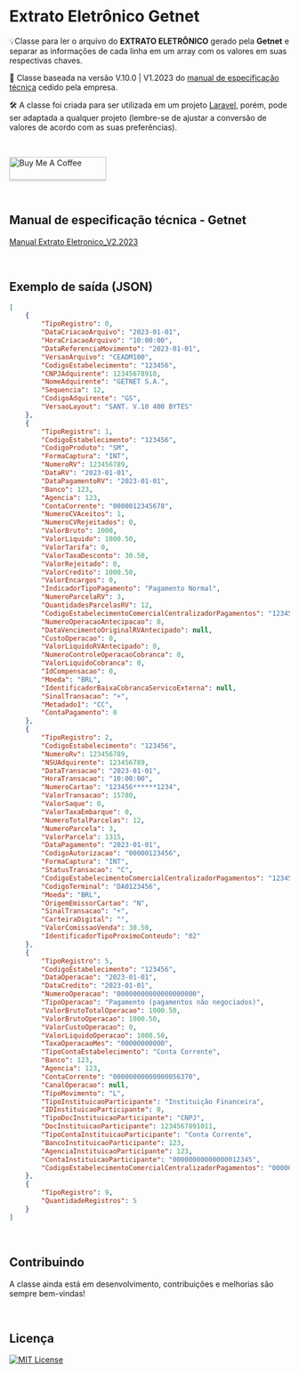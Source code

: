 
# Extrato Eletrônico Getnet
  
💡Classe para ler o arquivo do **EXTRATO ELETRÔNICO** gerado pela **Getnet** e separar as informações de cada linha em um array com os valores em suas respectivas chaves.
  

🛟 Classe baseada na versão V.10.0 | V1.2023 do [manual de especificação técnica](https://github.com/mastria/extrato-eletronico-getnet/blob/main/manual/Manual%20Extrato%20Eletronico_V2.2023.pdf) cedido pela empresa.
  

🛠️ A classe foi criada para ser utilizada em um projeto [Laravel](https://laravel.com/), porém, pode ser adaptada a qualquer projeto (lembre-se de ajustar a conversão de valores de acordo com as suas preferências). 
  
<br>
  
<a href="https://www.buymeacoffee.com/mastria" target="_blank"><img src="https://www.buymeacoffee.com/assets/img/custom_images/orange_img.png" alt="Buy Me A Coffee" style="height: 41px !important;width: 174px !important;box-shadow: 0px 3px 2px 0px rgba(190, 190, 190, 0.5) !important;-webkit-box-shadow: 0px 3px 2px 0px rgba(190, 190, 190, 0.5) !important;" ></a>
  
<br>
  
## Manual de especificação técnica - Getnet

[Manual Extrato Eletronico_V2.2023](https://github.com/mastria/extrato-eletronico-getnet/blob/main/manual/Manual%20Extrato%20Eletronico_V2.2023.pdf)
  
<br>
  
## Exemplo de saída (JSON)

```json
[
    {
        "TipoRegistro": 0,
        "DataCriacaoArquivo": "2023-01-01",
        "HoraCriacaoArquivo": "10:00:00",
        "DataReferenciaMovimento": "2023-01-01",
        "VersaoArquivo": "CEADM100",
        "CodigoEstabelecimento": "123456",
        "CNPJAdquirente": 12345678910,
        "NomeAdquirente": "GETNET S.A.",
        "Sequencia": 12,
        "CodigoAdquirente": "GS",
        "VersaoLayout": "SANT. V.10 400 BYTES"
    },
    {
        "TipoRegistro": 1,
        "CodigoEstabelecimento": "123456",
        "CodigoProduto": "SM",
        "FormaCaptura": "INT",
        "NumeroRV": 123456789,
        "DataRV": "2023-01-01",
        "DataPagamentoRV": "2023-01-01",
        "Banco": 123,
        "Agencia": 123,
        "ContaCorrente": "0000012345678",
        "NumeroCVAceitos": 1,
        "NumeroCVRejeitados": 0,
        "ValorBruto": 1000,
        "ValorLiquido": 1000.50,
        "ValorTarifa": 0,
        "ValorTaxaDesconto": 30.50,
        "ValorRejeitado": 0,
        "ValorCredito": 1000.50,
        "ValorEncargos": 0,
        "IndicadorTipoPagamento": "Pagamento Normal",
        "NumeroParcelaRV": 3,
        "QuantidadesParcelasRV": 12,
        "CodigoEstabelecimentoComercialCentralizadorPagamentos": "123456",
        "NumeroOperacaoAntecipacao": 0,
        "DataVencimentoOriginalRVAntecipado": null,
        "CustoOperacao": 0,
        "ValorLiquidoRVAntecipado": 0,
        "NumeroControleOperacaoCobranca": 0,
        "ValorLiquidoCobranca": 0,
        "IdCompensacao": 0,
        "Moeda": "BRL",
        "IdentificadorBaixaCobrancaServicoExterna": null,
        "SinalTransacao": "+",
        "Metadado1": "CC",
        "ContaPagamento": 0
    },
    {
        "TipoRegistro": 2,
        "CodigoEstabelecimento": "123456",
        "NumeroRv": 123456789,
        "NSUAdquirente": 123456789,
        "DataTransacao": "2023-01-01",
        "HoraTransacao": "10:00:00",
        "NumeroCartao": "123456******1234",
        "ValorTransacao": 15780,
        "ValorSaque": 0,
        "ValorTaxaEmbarque": 0,
        "NumeroTotalParcelas": 12,
        "NumeroParcela": 3,
        "ValorParcela": 1315,
        "DataPagamento": "2023-01-01",
        "CodigoAutorizacao": "00000123456",
        "FormaCaptura": "INT",
        "StatusTransacao": "C",
        "CodigoEstabelecimentoComercialCentralizadorPagamentos": "123456",
        "CodigoTerminal": "DA0123456",
        "Moeda": "BRL",
        "OrigemEmissorCartao": "N",
        "SinalTransacao": "+",
        "CarteiraDigital": "",
        "ValorComissaoVenda": 30.50,
        "IdentificadorTipoProximoConteudo": "02"
    },
    {
        "TipoRegistro": 5,
        "CodigoEstabelecimento": "123456",
        "DataOperacao": "2023-01-01",
        "DataCredito": "2023-01-01",
        "NumeroOperacao": "00000000000000000000",
        "TipoOperacao": "Pagamento (pagamentos não negociados)",
        "ValorBrutoTotalOperacao": 1000.50,
        "ValorBrutoOperacao": 1000.50,
        "ValorCustoOperacao": 0,
        "ValorLiquidoOperacao": 1000.50,
        "TaxaOperacaoMes": "00000000000",
        "TipoContaEstabelecimento": "Conta Corrente",
        "Banco": 123,
        "Agencia": 123,
        "ContaCorrente": "00000000000000056370",
        "CanalOperacao": null,
        "TipoMovimento": "L",
        "TipoInstituicaoParticipante": "Instituição Financeira",
        "IDInstituicaoParticipante": 0,
        "TipoDocInstituicaoParticipante": "CNPJ",
        "DocInstituicaoParticipante": 1234567891011,
        "TipoContaInstituicaoParticipante": "Conta Corrente",
        "BancoInstituicaoParticipante": 123,
        "AgenciaInstituicaoParticipante": 123,
        "ContaInstituicaoParticipante": "00000000000000012345",
        "CodigoEstabelecimentoComercialCentralizadorPagamentos": "00000001234567"
    },
    {
        "TipoRegistro": 9,
        "QuantidadeRegistros": 5
    }
]
```
  
<br>

## Contribuindo

A classe ainda está em desenvolvimento, contribuições e melhorias são sempre bem-vindas!
  
<br>
  
## Licença

[![MIT License](https://img.shields.io/badge/License-MIT-green.svg)](https://choosealicense.com/licenses/mit/)
